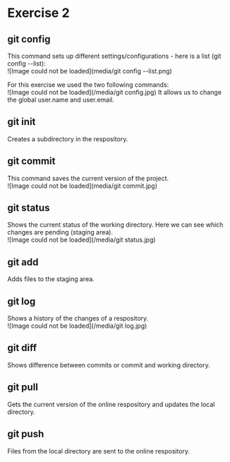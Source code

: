 # Exercise 2

## git config
This command sets up different settings/configurations - here is a list (git config --list):\
![Image could not be loaded](media/git config --list.png)

For this exercise we used the two following commands:\
![Image could not be loaded](/media/git config.jpg)
It allows us to change the global user.name and user.email.

## git init
Creates a subdirectory in the respository.

## git commit
This command saves the current version of the project.\
![Image could not be loaded](media/git commit.jpg)

## git status
Shows the current status of the working directory. Here we can see which changes are pending (staging area).\
![Image could not be loaded](/media/git status.jpg)

## git add
Adds files to the staging area.

## git log
Shows a history of the changes of a respository.\
![Image could not be loaded](/media/git log.jpg)

## git diff
Shows difference between commits or commit and working directory.

## git pull
Gets the current version of the online respository and updates the local directory.

## git push
Files from the local directory are sent to the online respository.